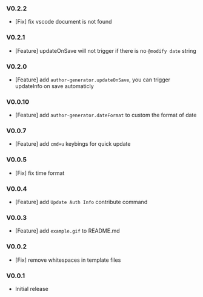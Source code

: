 ### V0.2.2

- [Fix] fix vscode document is not found

### V0.2.1

- [Feature] updateOnSave will not trigger if there is no `@modify date` string

### V0.2.0

- [Feature] add `author-generator.updateOnSave`, you can trigger updateInfo on save automaticly

### V0.0.10

- [Feature] add `author-generator.dateFormat` to custom the format of date

### V0.0.7

- [Feature] add `cmd+u` keybings for quick update

### V0.0.5

- [Fix] fix time format

### V0.0.4

- [Feature] add `Update Auth Info` contribute command

### V0.0.3

- [Feature] add `example.gif` to README.md

### V0.0.2

- [Fix] remove whitespaces in template files

### V0.0.1

- Initial release
